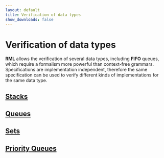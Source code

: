 ```yaml
---
layout: default
title: Verification of data types
show_downloads: false
---
```

# Verification of data types

**RML** allows the verification of several data types, including **FIFO** queues, which require a formalism 
more powerful than context-free grammars. Specifications are implementation independent, therefore
the same specification can be used to verify different kinds of implementations for the same data type.

## [Stacks](lifo.md)

## [Queues](fifo.md)

## [Sets](set.md)

## [Priority Queues](priority.md)
